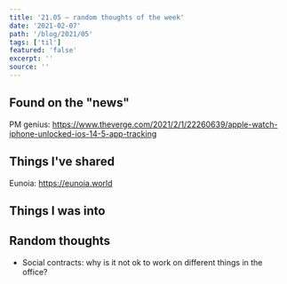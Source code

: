 ```yaml
---
title: '21.05 — random thoughts of the week'
date: '2021-02-07'
path: '/blog/2021/05'
tags: ['til']
featured: 'false'
excerpt: ''
source: ''
---
```


## Found on the "news"

PM genius: https://www.theverge.com/2021/2/1/22260639/apple-watch-iphone-unlocked-ios-14-5-app-tracking

## Things I've shared

Eunoia: https://eunoia.world

## Things I was into

## Random thoughts

- Social contracts: why is it not ok to work on different things in the office?

